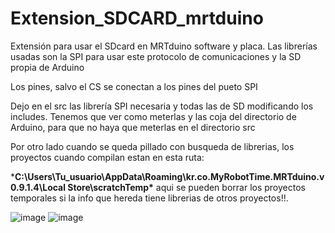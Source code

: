 # Extension_SDCARD_mrtduino
Extensión para usar el SDcard en MRTduino software y placa. 
Las librerías usadas son la SPI para usar este protocolo de comunicaciones y la SD propia de Arduino 

Los pines, salvo el CS se conectan a los pines del pueto SPI

Dejo en el src las librería SPI necesaria y todas las de SD modificando los includes. Tenemos que ver como meterlas y las coja del directorio de Arduino, para que no haya que meterlas en el directorio src

Por otro lado cuando se queda pillado con busqueda de librerias, los proyectos cuando compilan estan en esta ruta:

***C:\Users\Tu_usuario\AppData\Roaming\kr.co.MyRobotTime.MRTduino.v0.9.1.4\Local Store\scratchTemp\***  aqui se pueden borrar los proyectos temporales si la info que hereda tiene librerias de otros proyectos!!.

![image](https://user-images.githubusercontent.com/28557392/27502363-c419048c-5873-11e7-9e93-c19e19ba2132.png)
![image](https://user-images.githubusercontent.com/28557392/27502374-d6573e34-5873-11e7-8413-560606f7d33a.png)









